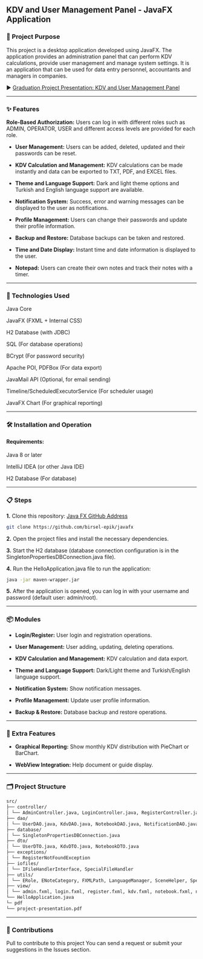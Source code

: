 ## KDV and User Management Panel - JavaFX Application

### 🎯 Project Purpose
This project is a desktop application developed using JavaFX. The application provides an administration panel that can perform KDV calculations, provide user management and manage system settings. It is an application that can be used for data entry personnel, accountants and managers in companies.

▶ [Graduation Project Presentation: KDV and User Management Panel](https://github.com/birsel-epik/javafx/tree/main/pdf/JavaFX-VAT-and-User-Management-Panel.pdf)


---
### ✨ Features
**Role-Based Authorization:** Users can log in with different roles such as ADMIN, OPERATOR, USER and different access levels are provided for each role.

- **User Management:** Users can be added, deleted, updated and their passwords can be reset.

- **KDV Calculation and Management:** KDV calculations can be made instantly and data can be exported to TXT, PDF, and EXCEL files.

- **Theme and Language Support:** Dark and light theme options and Turkish and English language support are available.

- **Notification System:** Success, error and warning messages can be displayed to the user as notifications.

- **Profile Management:** Users can change their passwords and update their profile information.

- **Backup and Restore:** Database backups can be taken and restored.

- **Time and Date Display:** Instant time and date information is displayed to the user.

- **Notepad:** Users can create their own notes and track their notes with a timer.

---

### 🧰 Technologies Used
Java Core

JavaFX (FXML + Internal CSS)

H2 Database (with JDBC)

SQL (For database operations)

BCrypt (For password security)

Apache POI, PDFBox (For data export)

JavaMail API (Optional, for email sending)

Timeline/ScheduledExecutorService (For scheduler usage)

JavaFX Chart (For graphical reporting)

---

### 🛠 Installation and Operation
#### Requirements:
Java 8 or later

IntelliJ IDEA (or other Java IDE)

H2 Database (For database)

---

### 📋 Steps
**1.** Clone this repository: [Java FX GitHub Address](https://github.com/birsel-epik/javafx)

```sh
git clone https://github.com/birsel-epik/javafx
```

**2.** Open the project files and install the necessary dependencies.

**3.** Start the H2 database (database connection configuration is in the SingletonPropertiesDBConnection.java file).

**4.** Run the HelloApplication.java file to run the application:

```sh
java -jar maven-wrapper.jar
```

**5.** After the application is opened, you can log in with your username and password (default user: admin/root).

---

### 📦 Modules
- **Login/Register:** User login and registration operations.

- **User Management:** User adding, updating, deleting operations.

- **KDV Calculation and Management:** KDV calculation and data export.

- **Theme and Language Support:** Dark/Light theme and Turkish/English language support.

- **Notification System:** Show notification messages.

- **Profile Management:** Update user profile information.

- **Backup & Restore:** Database backup and restore operations.

---

### 🚀 Extra Features
- **Graphical Reporting:** Show monthly KDV distribution with PieChart or BarChart.

- **WebView Integration:** Help document or guide display.

---

### 🗂 Project Structure

```sh
src/
├── controller/
│ └── AdminController.java, LoginController.java, RegisterController.java, ProfileController.java, KdvController.java, NotebookController.java, NotificationPopupController.java
├── dao/
│ └── UserDAO.java, KdvDAO.java, NotebookDAO.java, NotificationDAO.java ...
├── database/
│ └── SingletonPropertiesDBConnection.java
├── dto/
│ └── UserDTO.java, KdvDTO.java, NotebookDTO.java
├── exceptions/
│ └── RegisterNotFoundException
├── iofiles/
│ └── IFileHandlerInterface, SpecialFileHandler
├── utils/
│ └── ERole, ENoteCategory, FXMLPath, LanguageManager, SceneHelper, SpecialColor
├── view/
│ └── admin.fxml, login.fxml, register.fxml, kdv.fxml, notebook.fxml, notification-popup.fxml, profile.fxml
└── HelloApplication.java
└─ pdf
└── project-presentation.pdf
```

---
### 🤝 Contributions
Pull to contribute to this project You can send a request or submit your suggestions in the Issues section.